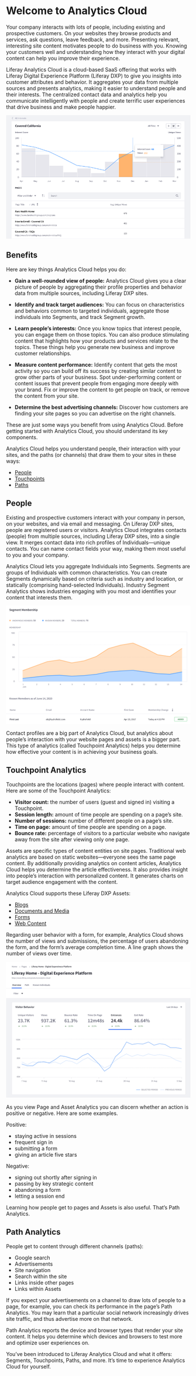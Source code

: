 # Welcome to Analytics Cloud

Your company interacts with lots of people, including existing and prospective customers. On your websites they browse products and services, ask questions, leave feedback, and more. Presenting relevant, interesting site content motivates people to do business with you. Knowing your customers well and understanding how they interact with your digital content can help you improve their experience.

Liferay Analytics Cloud is a cloud-based SaaS offering that works with Liferay Digital Experience Platform (Liferay DXP) to give you insights into customer attributes and behavior. It aggregates your data from multiple sources and presents analytics, making it easier to understand people and their interests. The centralized contact data and analytics help you communicate intelligently with people and create terrific user experiences that drive business and make people happier.

![As you learn about topics that interest your audience, you can speak intelligently about the topics, through online content and in person.](welcome-to-analytics-cloud/images/01.png)

## Benefits

Here are key things Analytics Cloud helps you do:

* **Gain a well-rounded view of people:** Analytics Cloud gives you a clear picture of people by aggregating their profile properties and behavior data from multiple sources, including Liferay DXP sites.

* **Identify and track target audiences:** You can focus on characteristics and behaviors common to targeted individuals, aggregate those individuals into Segments, and track Segment growth.

* **Learn people’s interests:** Once you know topics that interest people, you can engage them on those topics. You can also produce stimulating content that highlights how your products and services relate to the topics. These things help you generate new business and improve customer relationships.

* **Measure content performance:** Identify content that gets the most activity so you can build off its success by creating similar content to grow other parts of your business. Spot under-performing content or content issues that prevent people from engaging more deeply with your brand. Fix or improve the content to get people on track, or remove the content from your site.

* **Determine the best advertising channels:** Discover how customers are finding your site pages so you can advertise on the right channels.

These are just some ways you benefit from using Analytics Cloud. Before getting started with Analytics Cloud, you should understand its key components.

Analytics Cloud helps you understand people, their interaction with your sites, and the paths (or channels) that draw them to your sites in these ways:

* [People](../../people/understanding-your-audience.md)
* [Touchpoints](../../touchpoints/touchpoints.md)
* [Paths](../../touchpoints/pages/paths.md)

## People

Existing and prospective customers interact with your company in person, on your websites, and via email and messaging. On Liferay DXP sites, people are registered users or visitors. Analytics Cloud integrates contacts (people) from multiple sources, including Liferay DXP sites, into a single view. It merges contact data into rich profiles of Individuals—unique contacts. You can name contact fields your way, making them most useful to you and your company.

Analytics Cloud lets you aggregate Individuals into Segments. Segments are groups of Individuals with common characteristics. You can create Segments dynamically based on criteria such as industry and location, or statically (comprising hand-selected Individuals). Industry Segment Analytics shows industries engaging with you most and identifies your content that interests them.

![Dynamic Segment membership growth (and decline) reflects the number of people matching the Segment’s criteria.](welcome-to-analytics-cloud/images/02.png)

Contact profiles are a big part of Analytics Cloud, but analytics about people’s interaction with your website pages and assets is a bigger part. This type of analytics (called Touchpoint Analytics) helps you determine how effective your content is in achieving your business goals.

## Touchpoint Analytics

Touchpoints are the locations (pages) where people interact with content. Here are some of the Touchpoint Analytics:

* **Visitor count:** the number of users (guest and signed in) visiting a Touchpoint.
* **Session length:** amount of time people are spending on a page’s site.
* **Number of sessions:** number of different people on a page’s site.
* **Time on page:** amount of time people are spending on a page.
* **Bounce rate:** percentage of visitors to a particular website who navigate away from the site after viewing only one page.

Assets are specific types of content entities on site pages. Traditional web analytics are based on static websites—everyone sees the same page content. By additionally providing analytics on content articles, Analytics Cloud helps you determine the article effectiveness. It also provides insight into people’s interaction with personalized content. It generates charts on target audience engagement with the content.

Analytics Cloud supports these Liferay DXP Assets:

* [Blogs](../../touchpoints/assets/blogs.md)
* [Documents and Media](../../touchpoints/assets/documents-and-media.md)
* [Forms](../../touchpoints/assets/forms.md)
* [Web Content](../../touchpoints/assets/web-content.md)

Regarding user behavior with a form, for example, Analytics Cloud shows the number of views and submissions, the percentage of users abandoning the form, and the form’s average completion time. A line graph shows the number of views over time.

![See how the number of views, visitors, and more are trending on your pages.](welcome-to-analytics-cloud/images/03.png)

As you view Page and Asset Analytics you can discern whether an action is positive or negative. Here are some examples.

Positive:

* staying active in sessions
* frequent sign in
* submitting a form
* giving an article five stars

Negative:

* signing out shortly after signing in
* passing by key strategic content
* abandoning a form
* letting a session end

Learning how people get to pages and Assets is also useful. That’s Path Analytics.

## Path Analytics

People get to content through different channels (paths):

* Google search
* Advertisements
* Site navigation
* Search within the site
* Links inside other pages
* Links within Assets

If you expect your advertisements on a channel to draw lots of people to a page, for example, you can check its performance in the page’s Path Analytics. You may learn that a particular social network increasingly drives site traffic, and thus advertise more on that network.

Path Analytics reports the device and browser types that render your site content. It helps you determine which devices and browsers to test more and optimize user experiences on.

You’ve been introduced to Liferay Analytics Cloud and what it offers: Segments, Touchpoints, Paths, and more. It’s time to experience Analytics Cloud for yourself.
